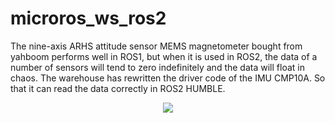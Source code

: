 # microros_ws_ros2
The nine-axis ARHS attitude sensor MEMS magnetometer bought from yahboom performs well in ROS1, but when it is used in ROS2, the data of a number of sensors will tend to zero indefinitely and the data will float in chaos. The warehouse has rewritten the driver code of the IMU CMP10A. So that it can read the data correctly in ROS2 HUMBLE.


<p align="center">
  <img src="https://user-images.githubusercontent.com/82339529/173870511-e750a589-7e66-495f-afd1-5799667f23de.jpg" />
</p>
